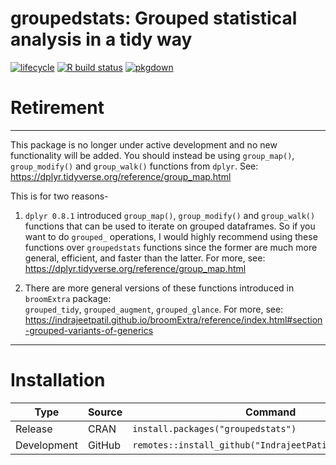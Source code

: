 
<!-- README.md is generated from README.Rmd. Please edit that file -->

# groupedstats: Grouped statistical analysis in a tidy way

[![lifecycle](https://img.shields.io/badge/lifecycle-retired-orange.svg)](https://lifecycle.r-lib.org/articles/stages.html)
[![R build
status](https://github.com/IndrajeetPatil/groupedstats/workflows/R-CMD-check/badge.svg)](https://github.com/IndrajeetPatil/groupedstats)
[![pkgdown](https://github.com/IndrajeetPatil/groupedstats/workflows/pkgdown/badge.svg)](https://github.com/IndrajeetPatil/groupedstats/actions)

# Retirement

------------------------------------------------------------------------

This package is no longer under active development and no new
functionality will be added. You should instead be using `group_map()`,
`group_modify()` and `group_walk()` functions from `dplyr`. See:
<https://dplyr.tidyverse.org/reference/group_map.html>

This is for two reasons-

1.  `dplyr 0.8.1` introduced `group_map()`, `group_modify()` and
    `group_walk()` functions that can be used to iterate on grouped
    dataframes. So if you want to do `grouped_` operations, I would
    highly recommend using these functions over `groupedstats` functions
    since the former are much more general, efficient, and faster than
    the latter. For more, see:
    <https://dplyr.tidyverse.org/reference/group_map.html>

2.  There are more general versions of these functions introduced in
    `broomExtra` package:<br> `grouped_tidy`, `grouped_augment`,
    `grouped_glance`. For more, see:
    <https://indrajeetpatil.github.io/broomExtra/reference/index.html#section-grouped-variants-of-generics>

------------------------------------------------------------------------

# Installation

| Type        | Source | Command                                                  |
|-------------|--------|----------------------------------------------------------|
| Release     | CRAN   | `install.packages("groupedstats")`                       |
| Development | GitHub | `remotes::install_github("IndrajeetPatil/groupedstats")` |
